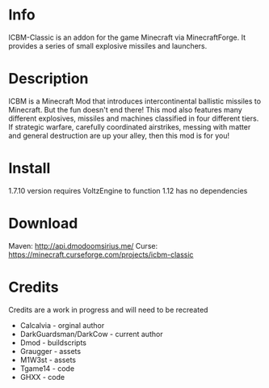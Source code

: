 # Info
ICBM-Classic is an addon for the game Minecraft via MinecraftForge. It provides a series of small explosive missiles and launchers.

# Description
ICBM is a Minecraft Mod that introduces intercontinental ballistic missiles to Minecraft. But the fun doesn't end there! This mod also features many different explosives, missiles and machines classified in four different tiers. If strategic warfare, carefully coordinated airstrikes, messing with matter and general destruction are up your alley, then this mod is for you!

# Install
1.7.10 version requires VoltzEngine to function
1.12 has no dependencies

# Download 
Maven: http://api.dmodoomsirius.me/
Curse: https://minecraft.curseforge.com/projects/icbm-classic

# Credits
Credits are a work in progress and will need to be recreated
* Calcalvia - orginal author
* DarkGuardsman/DarkCow - current author
* Dmod - buildscripts
* Graugger - assets
* M1W3st - assets
* Tgame14 - code
* GHXX - code
